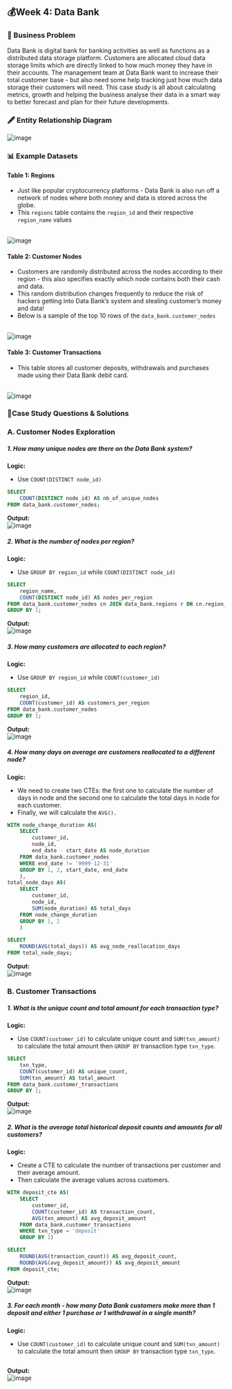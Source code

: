 ## 💰Week 4: Data Bank

### 🔎 Business Problem

Data Bank is digital bank for banking activities as well as functions as a distributed data storage platform. Customers are allocated cloud data storage limits which are directly linked to how much money they have in their accounts. The management team at Data Bank want to increase their total customer base - but also need some help tracking just how much data storage their customers will need. This case study is all about calculating metrics, growth and helping the business analyse their data in a smart way to better forecast and plan for their future developments.
### 🖋 Entity Relationship Diagram

![image](https://github.com/user-attachments/assets/efba88d8-be46-43ed-a5fa-43a2846ba74a)

### 📊 Example Datasets
#### Table 1: Regions
 - Just like popular cryptocurrency platforms - Data Bank is also run off a network of nodes where both money and data is stored across the globe. 
 - This `regions` table contains the `region_id` and their respective `region_name` values

<br>![image](https://github.com/user-attachments/assets/6de9c361-cef7-4887-8c06-828e9c84a48d)

#### Table 2: Customer Nodes
 - Customers are randomly distributed across the nodes according to their region - this also specifies exactly which node contains both their cash and data.
 - This random distribution changes frequently to reduce the risk of hackers getting into Data Bank’s system and stealing customer’s money and data!
 - Below is a sample of the top 10 rows of the `data_bank.customer_nodes`

<br>![image](https://github.com/user-attachments/assets/8d47685e-6a64-4347-bd71-0de8f3a723d0)

#### Table 3: Customer Transactions
 - This table stores all customer deposits, withdrawals and purchases made using their Data Bank debit card.

<br>![image](https://github.com/user-attachments/assets/8f2da0af-5c59-4b49-9c84-a3516d54c985)

### 📒Case Study Questions & Solutions
### A. Customer Nodes Exploration
##### 1. How many unique nodes are there on the Data Bank system?
**Logic:**
 - Use `COUNT(DISTINCT node_id)`
```sql
SELECT 	
	COUNT(DISTINCT node_id) AS nb_of_unique_nodes
FROM data_bank.customer_nodes;
```
**Output:** 
<br> ![image](https://github.com/user-attachments/assets/bc430ef5-b1e1-4cd0-b079-2ee6f8aa984e)



##### 2. What is the number of nodes per region?
**Logic:**
 - Use `GROUP BY region_id` while `COUNT(DISTINCT node_id)`
```sql
SELECT
	region_name,
	COUNT(DISTINCT node_id) AS nodes_per_region
FROM data_bank.customer_nodes cn JOIN data_bank.regions r ON cn.region_id = r.region_id
GROUP BY 1;
```
**Output:** 
<br>![image](https://github.com/user-attachments/assets/422898b3-6f12-4f60-94cd-2095b2f96ab5)



##### 3. How many customers are allocated to each region?
**Logic:**
 - Use `GROUP BY region_id` while `COUNT(customer_id)`
```sql
SELECT
	region_id,
	COUNT(customer_id) AS customers_per_region
FROM data_bank.customer_nodes
GROUP BY 1;
```
**Output:** 
<br> ![image](https://github.com/user-attachments/assets/4a223295-c648-4c91-b49a-248893679474)



##### 4. How many days on average are customers reallocated to a different node?
**Logic:**
 - We need to create two CTEs: the first one to calculate the number of days in node and the second one to calculate the total days in node for each customer.
 - Finally, we will calculate the `AVG().` 
```sql
WITH node_change_duration AS(
	SELECT
		customer_id,
		node_id,
		end_date - start_date AS node_duration
	FROM data_bank.customer_nodes
	WHERE end_date != '9999-12-31'
	GROUP BY 1, 2, start_date, end_date
	),
total_node_days AS(
	SELECT 
		customer_id,
		node_id,
		SUM(node_duration) AS total_days
	FROM node_change_duration
	GROUP BY 1, 2
	)

SELECT
	ROUND(AVG(total_days)) AS avg_node_reallocation_days
FROM total_node_days;
```
**Output:** 
<br> ![image](https://github.com/user-attachments/assets/06fa9c11-0e80-46f6-9052-c60e1b3c0a35)



### B. Customer Transactions
##### 1. What is the unique count and total amount for each transaction type?
**Logic:**
 - Use `COUNT(customer_id)` to calculate unique count and `SUM(txn_amount)` to calculate the total amount then `GROUP BY` transaction type `txn_type`.
```sql
SELECT
	txn_type,
	COUNT(customer_id) AS unique_count,
	SUM(txn_amount) AS total_amount
FROM data_bank.customer_transactions
GROUP BY 1;
```
**Output:** 
<br> ![image](https://github.com/user-attachments/assets/b5be31b4-7642-4b63-9501-d58857884f6c)



##### 2. What is the average total historical deposit counts and amounts for all customers?
**Logic:**
 - Create a CTE to calculate the number of transactions per customer and their average amount.
 - Then calculate the average values across customers. 
```sql
WITH deposit_cte AS(
	SELECT 
		customer_id,
		COUNT(customer_id) AS transaction_count,
		AVG(txn_amount) AS avg_deposit_amount
	FROM data_bank.customer_transactions
	WHERE txn_type = 'deposit'
	GROUP BY 1)

SELECT
	ROUND(AVG(transaction_count)) AS avg_deposit_count,
	ROUND(AVG(avg_deposit_amount)) AS avg_deposit_amount
FROM deposit_cte;
```
**Output:** 
<br> ![image](https://github.com/user-attachments/assets/4f051370-d27a-4f20-892f-a22c727fc5f6)



##### 3. For each month - how many Data Bank customers make more than 1 deposit and either 1 purchase or 1 withdrawal in a single month?
**Logic:**
 - Use `COUNT(customer_id)` to calculate unique count and `SUM(txn_amount)` to calculate the total amount then `GROUP BY` transaction type `txn_type`.
```sql

```
**Output:** 
<br> ![image](https://github.com/user-attachments/assets/b5be31b4-7642-4b63-9501-d58857884f6c)
